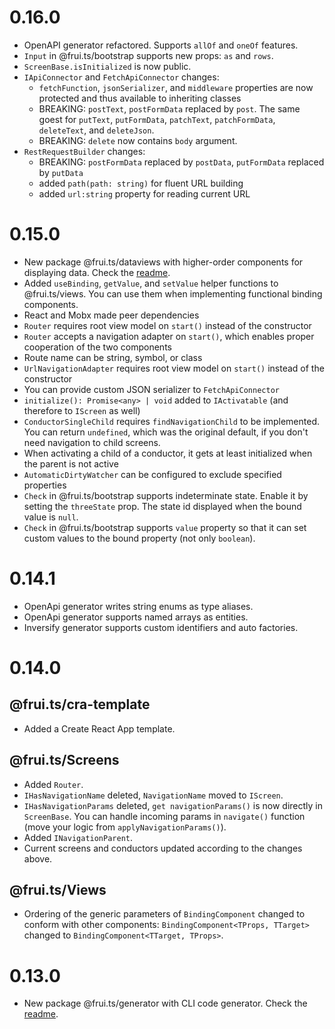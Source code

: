 # 0.16.0

- OpenAPI generator refactored. Supports `allOf` and `oneOf` features.
- `Input` in @frui.ts/bootstrap supports new props: `as` and `rows`.
- `ScreenBase.isInitialized` is now public.
- `IApiConnector` and `FetchApiConnector` changes:
  - `fetchFunction`, `jsonSerializer`, and `middleware` properties are now protected and thus available to inheriting classes
  - BREAKING: `postText`, `postFormData` replaced by `post`. The same goest for `putText`, `putFormData`, `patchText`, `patchFormData`, `deleteText`, and `deleteJson`.
  - BREAKING: `delete` now contains `body` argument.
- `RestRequestBuilder` changes:
  - BREAKING: `postFormData` replaced by `postData`, `putFormData` replaced by `putData`
  - added `path(path: string)` for fluent URL building
  - added `url:string` property for reading current URL

# 0.15.0

- New package @frui.ts/dataviews with higher-order components for displaying data. Check the [readme](./packages/dataviews/README.md).
- Added `useBinding`, `getValue`, and `setValue` helper functions to @frui.ts/views. You can use them when implementing functional binding components.
- React and Mobx made peer dependencies
- `Router` requires root view model on `start()` instead of the constructor
- `Router` accepts a navigation adapter on `start()`, which enables proper cooperation of the two components
- Route name can be string, symbol, or class
- `UrlNavigationAdapter` requires root view model on `start()` instead of the constructor
- You can provide custom JSON serializer to `FetchApiConnector`
- `initialize(): Promise<any> | void` added to `IActivatable` (and therefore to `IScreen` as well)
- `ConductorSingleChild` requires `findNavigationChild` to be implemented. You can return `undefined`, which was the original default, if you don't need navigation to child screens.
- When activating a child of a conductor, it gets at least initialized when the parent is not active
- `AutomaticDirtyWatcher` can be configured to exclude specified properties
- `Check` in @frui.ts/bootstrap supports indeterminate state. Enable it by setting the `threeState` prop. The state id displayed when the bound value is `null`.
- `Check` in @frui.ts/bootstrap supports `value` property so that it can set custom values to the bound property (not only `boolean`).

# 0.14.1

- OpenApi generator writes string enums as type aliases.
- OpenApi generator supports named arrays as entities.
- Inversify generator supports custom identifiers and auto factories.

# 0.14.0

## @frui.ts/cra-template

- Added a Create React App template.

## @frui.ts/Screens

- Added `Router`.
- `IHasNavigationName` deleted, `NavigationName` moved to `IScreen`.
- `IHasNavigationParams` deleted, `get navigationParams()` is now directly in `ScreenBase`. You can handle incoming params in `navigate()` function (move your logic from `applyNavigationParams()`).
- Added `INavigationParent`.
- Current screens and conductors updated according to the changes above.

## @frui.ts/Views

- Ordering of the generic parameters of `BindingComponent` changed to conform with other components: `BindingComponent<TProps, TTarget>` changed to `BindingComponent<TTarget, TProps>`.

# 0.13.0

- New package @frui.ts/generator with CLI code generator. Check the [readme](./packages/generator/README.md).
